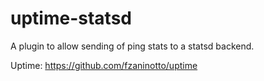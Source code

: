 # uptime-statsd
A plugin to allow sending of ping stats to a statsd backend.

Uptime: https://github.com/fzaninotto/uptime

